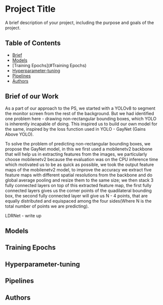 # Project Title

A brief description of your project, including the purpose and goals of the project.

## Table of Contents

- [Brief](#Brief)
- [Models](#Models)
- [Training Epochs](#Training Epochs)
- [Hyperparameter-tuning](#Hyperparameter-tuning)
- [Pipelines](#Pipelines)
- [Authors](#Authors)


## Brief of our Work
As a part of our approach to the PS, we started with a YOLOv8 to segment the monitor screen from the rest of the background. But we had identified one problem here - drawing non-rectangular bounding boxes, which YOLO is inherently incapable of doing. This inspired us to build our own model for the same, inspired by the loss function used in YOLO - GayNet (Gains Above YOLO).

To solve the problem of predicting non-rectangular bounding boxes, we propose the GayNet model, in this we first used a mobilenetv2 backbone that will help us in extracting features from the images, we particularly choose mobilenetv2 because the evaluation was on the CPU inference time which motivated us to be as quick as possible, we took the output feature maps of the mobilenetv2 model, to improve the accuracy we extract five feature maps with different spatial resolutions from the backbone and do global average pooling and resize them to the same size; we then stack 3 fully connected layers on top of this extracted feature map, the first fully connected layers gives us the corner points of the quadilateral bounding box, the second fully connected layer will give us N - 4 points, that are equally distributed and equispaced among the four sides(Where N is the total number of points we are predicting).




LDRNet - write up 






## Models



## Training Epochs



## Hyperparameter-tuning


## Pipelines




## Authors
